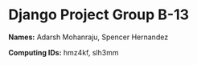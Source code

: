 # Django Project Group B-13

__Names:__ Adarsh Mohanraju, Spencer Hernandez

__Computing IDs:__ hmz4kf, slh3mm

